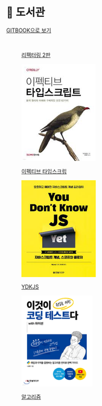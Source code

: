 # 📓 도서관

[GITBOOK으로 보기](https://koseoyoung.gitbook.io/library/)

<figure><img src=".gitbook/assets/리팩터링 2판.jpeg" alt=""><figcaption><p><a href="refactoring/">리팩터링 2판</a></p></figcaption></figure>

<figure><img src=".gitbook/assets/image (6).png" alt=""><figcaption><p><a href="effective-typescript/">이펙티브 타입스크립</a></p></figcaption></figure>

<figure><img src=".gitbook/assets/image.png" alt=""><figcaption><p><a href="you-dont-know-js-yet/">YDKJS</a></p></figcaption></figure>

<figure><img src=".gitbook/assets/image (17).png" alt="" width="188"><figcaption><p><a href="algorithm/">알고리즘</a></p></figcaption></figure>

